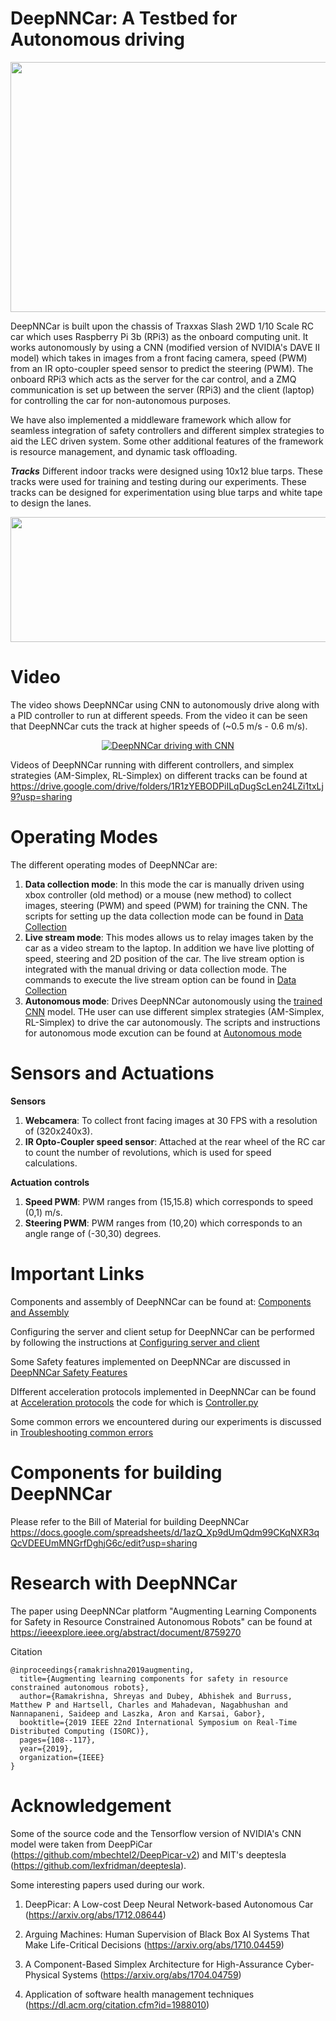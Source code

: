 # DeepNNCar: A Testbed for Autonomous driving

<p align="center">
   <img src="https://github.com/scope-lab-vu/deep-nn-car/blob/master/images/car.png" align="center" width="600" height="400">
</p>

DeepNNCar is built upon the chassis of Traxxas Slash 2WD 1/10 Scale RC car which uses Raspberry Pi 3b (RPi3) as the onboard computing unit. It works autonomously by using a CNN (modified version of NVIDIA's DAVE II model) which takes in images from a front facing camera, speed (PWM) from an IR opto-coupler speed sensor to predict the steering (PWM). The onboard RPi3 which acts as the server for the car control, and a ZMQ communication is set up between the server (RPi3) and the client (laptop) for controlling the car for non-autonomous purposes. 

We have also implemented a middleware framework which allow for seamless integration of safety controllers and different
simplex strategies to aid the LEC driven system. Some other additional features of the framework is resource management, and dynamic task offloading.

***Tracks***
Different indoor tracks were designed using 10x12 blue tarps. These tracks were used for training and testing during our experiments. These tracks can be designed for experimentation using blue tarps and white tape to design the lanes.

<p align="center">
   <img src="https://github.com/scope-lab-vu/deep-nn-car/blob/master/images/tracks.png" align="center" width="600" height="200">
</p>

# Video

The video shows DeepNNCar using CNN to autonomously drive along with a PID controller to run at different speeds. From the video it can be seen that DeepNNCar cuts the track at higher speeds of (~0.5 m/s - 0.6 m/s).

<div align="center">
  <a href="https://youtu.be/t85WKP4ReVk"><img src="https://github.com/scope-lab-vu/deep-nn-car/blob/master/images/track1a.png" alt="DeepNNCar driving with CNN"></a>
</div>

Videos of DeepNNCar running with different controllers, and simplex strategies (AM-Simplex, RL-Simplex) on different tracks can be found at https://drive.google.com/drive/folders/1R1zYEBODPiILqDugScLen24LZi1txLj9?usp=sharing

# Operating Modes

The different operating modes of DeepNNCar are:
1) **Data collection mode**: In this mode the car is manually driven using xbox controller (old method) or a mouse (new method) to collect images, steering (PWM) and speed (PWM) for training the CNN. The scripts for setting up the data collection mode can be found in [Data Collection](https://github.com/scope-lab-vu/deep-nn-car/tree/master/DataCollection)
2) **Live stream mode**: This modes allows us to relay images taken by the car as a video stream to the laptop. In addition we have live plotting of speed, steering and 2D position of the car. The live stream option is integrated with the manual driving or data collection mode. The commands to execute the live stream option can be found in [Data Collection](https://github.com/scope-lab-vu/deep-nn-car/tree/master/DataCollection)
3) **Autonomous mode**: Drives DeepNNCar autonomously using the [trained CNN](https://github.com/scope-lab-vu/deep-nn-car/tree/master/CNNTraining) model. THe user can use different simplex strategies (AM-Simplex, RL-Simplex) to drive the car autonomously. The scripts and instructions for autonomous mode excution can be found at [Autonomous mode](https://github.com/scope-lab-vu/deep-nn-car/tree/master/AutonomousDriving)

# Sensors and Actuations

**Sensors**

1) **Webcamera**: To collect front facing images at 30 FPS with a resolution of (320x240x3).
2) **IR Opto-Coupler speed sensor**: Attached at the rear wheel of the RC car to count the number of revolutions, which is used for speed calculations. 

**Actuation controls**

1) **Speed PWM**: PWM ranges from (15,15.8) which corresponds to speed (0,1) m/s.
2) **Steering PWM**: PWM ranges from (10,20) which corresponds to an angle range of (-30,30) degrees.

# Important Links

Components and assembly of DeepNNCar can be found at: [Components and Assembly](https://github.com/scope-lab-vu/deep-nn-car/wiki/Components-and-Assembly)

Configuring the server and client setup for DeepNNCar can be performed by following the instructions at [Configuring server and client](https://github.com/scope-lab-vu/deep-nn-car/wiki/Configuring-the-Server-and-Client)

Some Safety features implemented on DeepNNCar are discussed in [DeepNNCar Safety Features](https://github.com/scope-lab-vu/deep-nn-car/wiki/DeepNNCar-features)

DIfferent acceleration protocols implemented in DeepNNCar can be found at [Acceleration protocols](https://github.com/scope-lab-vu/deep-nn-car/blob/master/acceleration.pdf) the code for which is [Controller.py](https://github.com/scope-lab-vu/deep-nn-car/blob/master/DataCollection/Client/controller.py)

Some common errors we encountered during our experiments is discussed in [Troubleshooting common errors](https://github.com/scope-lab-vu/deep-nn-car/wiki/Troubleshooting)

# Components for building DeepNNCar

Please refer to the Bill of Material for building DeepNNCar https://docs.google.com/spreadsheets/d/1azQ_Xp9dUmQdm99CKqNXR3qQcVDEEUmMNGrfDghjG6c/edit?usp=sharing

# Research with DeepNNCar

The paper using DeepNNCar platform "Augmenting Learning Components for Safety in Resource Constrained Autonomous Robots" can be found at https://ieeexplore.ieee.org/abstract/document/8759270

Citation

```
@inproceedings{ramakrishna2019augmenting,
  title={Augmenting learning components for safety in resource constrained autonomous robots},
  author={Ramakrishna, Shreyas and Dubey, Abhishek and Burruss, Matthew P and Hartsell, Charles and Mahadevan, Nagabhushan and Nannapaneni, Saideep and Laszka, Aron and Karsai, Gabor},
  booktitle={2019 IEEE 22nd International Symposium on Real-Time Distributed Computing (ISORC)},
  pages={108--117},
  year={2019},
  organization={IEEE}
}
```

# Acknowledgement

Some of the source code and the Tensorflow version of NVIDIA's CNN model were taken from DeepPiCar (https://github.com/mbechtel2/DeepPicar-v2) and MIT's deeptesla (https://github.com/lexfridman/deeptesla).

Some interesting papers used during our work.

1) DeepPicar: A Low-cost Deep Neural Network-based Autonomous Car (https://arxiv.org/abs/1712.08644)

2) Arguing Machines: Human Supervision of Black Box AI Systems That Make Life-Critical Decisions (https://arxiv.org/abs/1710.04459)

3) A Component-Based Simplex Architecture for High-Assurance Cyber-Physical Systems (https://arxiv.org/abs/1704.04759)

4) Application of software health management techniques (https://dl.acm.org/citation.cfm?id=1988010)




